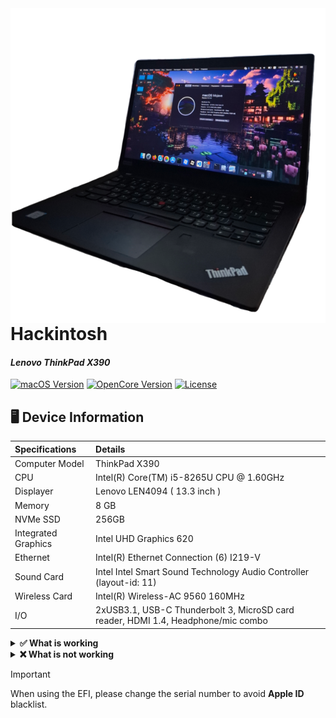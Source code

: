 <img src="https://raw.githubusercontent.com/realbxnnie/HackBook-X390/refs/heads/main/2025-09-06%2012.08.43.jpg" align="right">

# Hackintosh
#### _Lenovo ThinkPad X390_

[![macOS Version](https://custom-icon-badges.demolab.com/badge/macOS%20-%2010.14.6%20to%2015.6.1-005FFF.svg?logo=apple&logoColor=white)](#)
[![OpenCore Version](https://custom-icon-badges.demolab.com/badge/OpenCore%20-%200.9.3-00FFF.svg?logo=opencore&logoColor=white)](#)
[![License](https://custom-icon-badges.demolab.com/badge/License%20-%20MIT-BBBBBB.svg?logo=license&logoColor=white)](#)

## 🖥️ Device Information
| Specifications | Details |
|:---|:---|
| Computer Model | ThinkPad X390 |
| CPU | Intel(R) Core(TM) i5-8265U CPU @ 1.60GHz |
| Displayer | Lenovo LEN4094 ( 13.3 inch  ) |
| Memory | 8 GB |
| NVMe SSD | 256GB |
| Integrated Graphics | Intel UHD Graphics 620 |
| Ethernet |  Intel(R) Ethernet Connection (6) I219-V |
| Sound Card | Intel Intel Smart Sound Technology Audio Controller (layout-id: 11) |
| Wireless Card |  Intel(R) Wireless-AC 9560 160MHz |
| I/O |  2xUSB3.1, USB-C Thunderbolt 3, MicroSD card reader, HDMI 1.4, Headphone/mic combo |

<details>
  <summary>
    <b>✅ What is working</b>
  </summary>
  <b>CPU</b>: Patched with <i>CPUFriend.kext</i> (0.8 GHz - Min & 4.1 GHz - Max).
  
  <b>Hardware Acceleration</b>: GPU is spoofed as <i>Intel UHD Graphics 620</i>.\
  <b>Battery</b>: Displays correctly.\
  <b>USB</b>: Patched with <i>USBMap.kext</i>.\
  <b>Wi-Fi</b>: Patched with <i>itlwm.kext</i>.\
  <b>Bluetooth</b>: Works.\
  <b>Ethernet</b>: Works.\
  <b>Display</b>: Works.\
  <b>Audio</b>: Managed by <i>AppleALC</i> and works normally. Supports <i>Dolby Audio</i>.\
  <b>Keyboard</b>: Works normally except the <kbd>Insert</kbd> key.\
  <b>NVMe</b>: Works.\
  <b>Trackpad & Trackpoint</b>: Works.\
  <b>Webcam</b>: Works.\
  <b>Thunderbolt 3</b>: Haven't tested.\
  <b>HDMI</b>: Works.
</details>

<details>
  <summary>
    <b>❌ What is not working</b>
  </summary>
  <b>AirDrop</b>.
  
  <b>AirPlay</b>.\
  <b>Touch Screen</b>.\
  <b>Touch ID</b>.
</details>

>[!IMPORTANT]
>When using the EFI, please change the serial number to avoid **Apple ID** blacklist.
